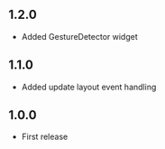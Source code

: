 ## 1.2.0
- Added GestureDetector widget
## 1.1.0
- Added update layout event handling
## 1.0.0
- First release
